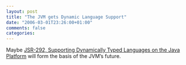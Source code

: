 ```yaml
---
layout: post
title: "The JVM gets Dynamic Language Support"
date: "2006-03-01T23:26:00+01:00"
comments: false
categories: 
---
```


<p>Maybe <a href="http://jcp.org/en/jsr/detail?id=292">JSR-292, Supporting Dynamically Typed Languages on the Java Platform</a> will form the basis of the JVM&#8217;s future.</p>



